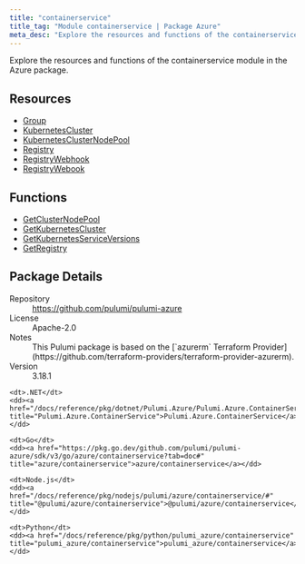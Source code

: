 ```yaml
---
title: "containerservice"
title_tag: "Module containerservice | Package Azure"
meta_desc: "Explore the resources and functions of the containerservice module in the Azure package."
---
```


<!-- WARNING: this file was generated by Pulumi Docs Generator. -->
<!-- Do not edit by hand unless you're certain you know what you are doing! -->

Explore the resources and functions of the containerservice module in the Azure package.

<h2 id="resources">Resources</h2>
<ul class="api">
    <li><a href="group" title="Group"><span class="symbol resource"></span>Group</a></li>
    <li><a href="kubernetescluster" title="KubernetesCluster"><span class="symbol resource"></span>KubernetesCluster</a></li>
    <li><a href="kubernetesclusternodepool" title="KubernetesClusterNodePool"><span class="symbol resource"></span>KubernetesClusterNodePool</a></li>
    <li><a href="registry" title="Registry"><span class="symbol resource"></span>Registry</a></li>
    <li><a href="registrywebhook" title="RegistryWebhook"><span class="symbol resource"></span>RegistryWebhook</a></li>
    <li><a href="registrywebook" title="RegistryWebook"><span class="symbol resource"></span>RegistryWebook</a></li>
</ul>

<h2 id="functions">Functions</h2>
<ul class="api">
    <li><a href="getclusternodepool" title="GetClusterNodePool"><span class="symbol function"></span>GetClusterNodePool</a></li>
    <li><a href="getkubernetescluster" title="GetKubernetesCluster"><span class="symbol function"></span>GetKubernetesCluster</a></li>
    <li><a href="getkubernetesserviceversions" title="GetKubernetesServiceVersions"><span class="symbol function"></span>GetKubernetesServiceVersions</a></li>
    <li><a href="getregistry" title="GetRegistry"><span class="symbol function"></span>GetRegistry</a></li>
</ul>

<h2 id="package-details">Package Details</h2>
<dl class="package-details">
	<dt>Repository</dt>
	<dd><a href="https://github.com/pulumi/pulumi-azure">https://github.com/pulumi/pulumi-azure</a></dd>
	<dt>License</dt>
	<dd>Apache-2.0</dd>
	<dt>Notes</dt>
	<dd>This Pulumi package is based on the [`azurerm` Terraform Provider](https://github.com/terraform-providers/terraform-provider-azurerm).</dd>
	<dt>Version</dt>
	<dd>3.18.1</dd>
</dl>



<dl class="tabular">

    <dt>.NET</dt>
    <dd><a href="/docs/reference/pkg/dotnet/Pulumi.Azure/Pulumi.Azure.ContainerService.html" title="Pulumi.Azure.ContainerService">Pulumi.Azure.ContainerService</a></dd>

    <dt>Go</dt>
    <dd><a href="https://pkg.go.dev/github.com/pulumi/pulumi-azure/sdk/v3/go/azure/containerservice?tab=doc#" title="azure/containerservice">azure/containerservice</a></dd>

    <dt>Node.js</dt>
    <dd><a href="/docs/reference/pkg/nodejs/pulumi/azure/containerservice/#" title="@pulumi/azure/containerservice">@pulumi/azure/containerservice</a></dd>

    <dt>Python</dt>
    <dd><a href="/docs/reference/pkg/python/pulumi_azure/containerservice" title="pulumi_azure/containerservice">pulumi_azure/containerservice</a></dd>

</dl>

